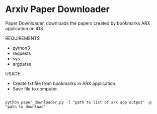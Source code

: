 # Arxiv Paper Downloader
Paper Downloader, downloads the papers created by bookmarks ARX application on iOS. 

REQUIREMENTS
- python3
- requests
- sys
- argparse

USAGE
- Create txt file from bookmarks in ARX application.
- Save file to computer. 
<code>
python paper_downloader.py -l "path to list of arx app output" -p "path to download"
</code>
